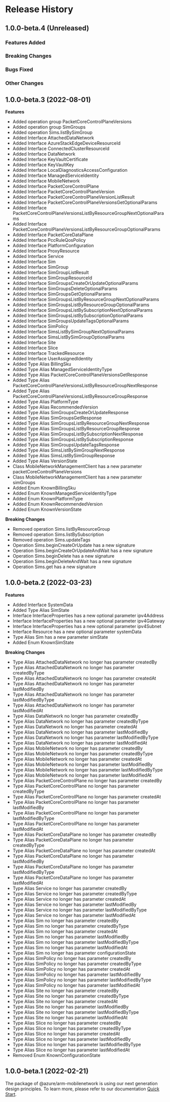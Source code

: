 # Release History

## 1.0.0-beta.4 (Unreleased)

### Features Added

### Breaking Changes

### Bugs Fixed

### Other Changes

## 1.0.0-beta.3 (2022-08-01)
    
**Features**

  - Added operation group PacketCoreControlPlaneVersions
  - Added operation group SimGroups
  - Added operation Sims.listBySimGroup
  - Added Interface AttachedDataNetwork
  - Added Interface AzureStackEdgeDeviceResourceId
  - Added Interface ConnectedClusterResourceId
  - Added Interface DataNetwork
  - Added Interface KeyVaultCertificate
  - Added Interface KeyVaultKey
  - Added Interface LocalDiagnosticsAccessConfiguration
  - Added Interface ManagedServiceIdentity
  - Added Interface MobileNetwork
  - Added Interface PacketCoreControlPlane
  - Added Interface PacketCoreControlPlaneVersion
  - Added Interface PacketCoreControlPlaneVersionListResult
  - Added Interface PacketCoreControlPlaneVersionsGetOptionalParams
  - Added Interface PacketCoreControlPlaneVersionsListByResourceGroupNextOptionalParams
  - Added Interface PacketCoreControlPlaneVersionsListByResourceGroupOptionalParams
  - Added Interface PacketCoreDataPlane
  - Added Interface PccRuleQosPolicy
  - Added Interface PlatformConfiguration
  - Added Interface ProxyResource
  - Added Interface Service
  - Added Interface Sim
  - Added Interface SimGroup
  - Added Interface SimGroupListResult
  - Added Interface SimGroupResourceId
  - Added Interface SimGroupsCreateOrUpdateOptionalParams
  - Added Interface SimGroupsDeleteOptionalParams
  - Added Interface SimGroupsGetOptionalParams
  - Added Interface SimGroupsListByResourceGroupNextOptionalParams
  - Added Interface SimGroupsListByResourceGroupOptionalParams
  - Added Interface SimGroupsListBySubscriptionNextOptionalParams
  - Added Interface SimGroupsListBySubscriptionOptionalParams
  - Added Interface SimGroupsUpdateTagsOptionalParams
  - Added Interface SimPolicy
  - Added Interface SimsListBySimGroupNextOptionalParams
  - Added Interface SimsListBySimGroupOptionalParams
  - Added Interface Site
  - Added Interface Slice
  - Added Interface TrackedResource
  - Added Interface UserAssignedIdentity
  - Added Type Alias BillingSku
  - Added Type Alias ManagedServiceIdentityType
  - Added Type Alias PacketCoreControlPlaneVersionsGetResponse
  - Added Type Alias PacketCoreControlPlaneVersionsListByResourceGroupNextResponse
  - Added Type Alias PacketCoreControlPlaneVersionsListByResourceGroupResponse
  - Added Type Alias PlatformType
  - Added Type Alias RecommendedVersion
  - Added Type Alias SimGroupsCreateOrUpdateResponse
  - Added Type Alias SimGroupsGetResponse
  - Added Type Alias SimGroupsListByResourceGroupNextResponse
  - Added Type Alias SimGroupsListByResourceGroupResponse
  - Added Type Alias SimGroupsListBySubscriptionNextResponse
  - Added Type Alias SimGroupsListBySubscriptionResponse
  - Added Type Alias SimGroupsUpdateTagsResponse
  - Added Type Alias SimsListBySimGroupNextResponse
  - Added Type Alias SimsListBySimGroupResponse
  - Added Type Alias VersionState
  - Class MobileNetworkManagementClient has a new parameter packetCoreControlPlaneVersions
  - Class MobileNetworkManagementClient has a new parameter simGroups
  - Added Enum KnownBillingSku
  - Added Enum KnownManagedServiceIdentityType
  - Added Enum KnownPlatformType
  - Added Enum KnownRecommendedVersion
  - Added Enum KnownVersionState

**Breaking Changes**

  - Removed operation Sims.listByResourceGroup
  - Removed operation Sims.listBySubscription
  - Removed operation Sims.updateTags
  - Operation Sims.beginCreateOrUpdate has a new signature
  - Operation Sims.beginCreateOrUpdateAndWait has a new signature
  - Operation Sims.beginDelete has a new signature
  - Operation Sims.beginDeleteAndWait has a new signature
  - Operation Sims.get has a new signature
    
    
## 1.0.0-beta.2 (2022-03-23)
    
**Features**

  - Added Interface SystemData
  - Added Type Alias SimState
  - Interface InterfaceProperties has a new optional parameter ipv4Address
  - Interface InterfaceProperties has a new optional parameter ipv4Gateway
  - Interface InterfaceProperties has a new optional parameter ipv4Subnet
  - Interface Resource has a new optional parameter systemData
  - Type Alias Sim has a new parameter simState
  - Added Enum KnownSimState

**Breaking Changes**

  - Type Alias AttachedDataNetwork no longer has parameter createdBy
  - Type Alias AttachedDataNetwork no longer has parameter createdByType
  - Type Alias AttachedDataNetwork no longer has parameter createdAt
  - Type Alias AttachedDataNetwork no longer has parameter lastModifiedBy
  - Type Alias AttachedDataNetwork no longer has parameter lastModifiedByType
  - Type Alias AttachedDataNetwork no longer has parameter lastModifiedAt
  - Type Alias DataNetwork no longer has parameter createdBy
  - Type Alias DataNetwork no longer has parameter createdByType
  - Type Alias DataNetwork no longer has parameter createdAt
  - Type Alias DataNetwork no longer has parameter lastModifiedBy
  - Type Alias DataNetwork no longer has parameter lastModifiedByType
  - Type Alias DataNetwork no longer has parameter lastModifiedAt
  - Type Alias MobileNetwork no longer has parameter createdBy
  - Type Alias MobileNetwork no longer has parameter createdByType
  - Type Alias MobileNetwork no longer has parameter createdAt
  - Type Alias MobileNetwork no longer has parameter lastModifiedBy
  - Type Alias MobileNetwork no longer has parameter lastModifiedByType
  - Type Alias MobileNetwork no longer has parameter lastModifiedAt
  - Type Alias PacketCoreControlPlane no longer has parameter createdBy
  - Type Alias PacketCoreControlPlane no longer has parameter createdByType
  - Type Alias PacketCoreControlPlane no longer has parameter createdAt
  - Type Alias PacketCoreControlPlane no longer has parameter lastModifiedBy
  - Type Alias PacketCoreControlPlane no longer has parameter lastModifiedByType
  - Type Alias PacketCoreControlPlane no longer has parameter lastModifiedAt
  - Type Alias PacketCoreDataPlane no longer has parameter createdBy
  - Type Alias PacketCoreDataPlane no longer has parameter createdByType
  - Type Alias PacketCoreDataPlane no longer has parameter createdAt
  - Type Alias PacketCoreDataPlane no longer has parameter lastModifiedBy
  - Type Alias PacketCoreDataPlane no longer has parameter lastModifiedByType
  - Type Alias PacketCoreDataPlane no longer has parameter lastModifiedAt
  - Type Alias Service no longer has parameter createdBy
  - Type Alias Service no longer has parameter createdByType
  - Type Alias Service no longer has parameter createdAt
  - Type Alias Service no longer has parameter lastModifiedBy
  - Type Alias Service no longer has parameter lastModifiedByType
  - Type Alias Service no longer has parameter lastModifiedAt
  - Type Alias Sim no longer has parameter createdBy
  - Type Alias Sim no longer has parameter createdByType
  - Type Alias Sim no longer has parameter createdAt
  - Type Alias Sim no longer has parameter lastModifiedBy
  - Type Alias Sim no longer has parameter lastModifiedByType
  - Type Alias Sim no longer has parameter lastModifiedAt
  - Type Alias Sim no longer has parameter configurationState
  - Type Alias SimPolicy no longer has parameter createdBy
  - Type Alias SimPolicy no longer has parameter createdByType
  - Type Alias SimPolicy no longer has parameter createdAt
  - Type Alias SimPolicy no longer has parameter lastModifiedBy
  - Type Alias SimPolicy no longer has parameter lastModifiedByType
  - Type Alias SimPolicy no longer has parameter lastModifiedAt
  - Type Alias Site no longer has parameter createdBy
  - Type Alias Site no longer has parameter createdByType
  - Type Alias Site no longer has parameter createdAt
  - Type Alias Site no longer has parameter lastModifiedBy
  - Type Alias Site no longer has parameter lastModifiedByType
  - Type Alias Site no longer has parameter lastModifiedAt
  - Type Alias Slice no longer has parameter createdBy
  - Type Alias Slice no longer has parameter createdByType
  - Type Alias Slice no longer has parameter createdAt
  - Type Alias Slice no longer has parameter lastModifiedBy
  - Type Alias Slice no longer has parameter lastModifiedByType
  - Type Alias Slice no longer has parameter lastModifiedAt
  - Removed Enum KnownConfigurationState
    
    
## 1.0.0-beta.1 (2022-02-21)

The package of @azure/arm-mobilenetwork is using our next generation design principles. To learn more, please refer to our documentation [Quick Start](https://aka.ms/js-track2-quickstart).